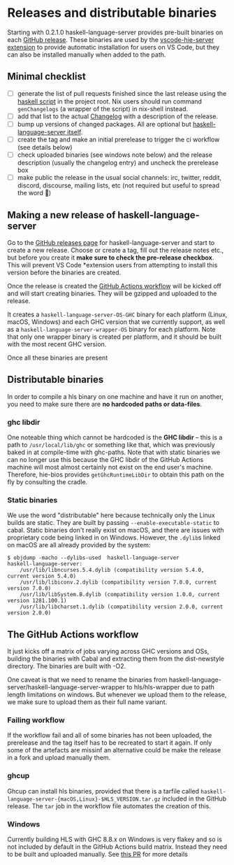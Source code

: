 # Releases and distributable binaries

Starting with 0.2.1.0 haskell-language-server provides pre-built binaries on
each [GitHub
release](https://github.com/haskell/haskell-language-server/releases). These
binaries are used by the [vscode-hie-server
extension](https://github.com/alanz/vscode-hie-server) to provide automatic
installation for users on VS Code, but they can also be installed manually
when added to the path.

## Minimal checklist

* [ ] generate the list of pull requests finished since the last release using the [haskell script](https://github.com/haskell/haskell-language-server/blob/master/GenChangelogs.hs) in the project root. Nix users should run command `genChangelogs` (a wrapper of the script) in nix-shell instead.
* [ ] add that list to the actual [Changelog](https://github.com/haskell/haskell-language-server/blob/master/ChangeLog.md) with a description of the release.
* [ ] bump up versions of changed packages. All are optional but [haskell-language-server itself](https://github.com/haskell/haskell-language-server/blob/master/haskell-language-server.cabal).
* [ ] create the tag and make an initial prerelease to trigger the ci workflow (see details below)
* [ ] check uploaded binaries (see windows note below) and the release description (usually the changelog entry) and uncheck the prerelease box
* [ ] make public the release in the usual social channels: irc, twitter, reddit, discord, discourse, mailing lists, etc (not required but useful to spread the word :slightly_smiling_face:)

## Making a new release of haskell-language-server

Go to the [GitHub releases
page](https://github.com/haskell/haskell-language-server/releases) for
haskell-language-server and start to create a new release. Choose or create a
tag, fill out the release notes etc., but before you create it
**make sure to check the pre-release checkbox**. This will prevent VS Code
*extension
users from attempting to install this version before the binaries are
created.

Once the release is created the [GitHub Actions
workflow](https://github.com/haskell/haskell-language-server/actions) will be
kicked off and will start creating binaries. They will be gzipped and
uploaded to the release.

It creates a `haskell-language-server-OS-GHC` binary for each platform
(Linux, macOS, Windows) and each GHC version that we currently support, as well
as a `haskell-language-server-wrapper-OS` binary for each platform. Note that
only one wrapper binary is created per platform, and it should be built with the
most recent GHC version.

Once all these binaries are present

## Distributable binaries
In order to compile a hls binary on one machine and have it run on another, you
need to make sure there are **no hardcoded paths or data-files**.

### ghc libdir
One noteable thing which cannot be hardcoded is the **GHC libdir** – this is
a path to `/usr/local/lib/ghc` or something like that, which was previously
baked in at compile-time with ghc-paths. Note that with static binaries we
can no longer use this because the GHC libdir of the GitHub Actions machine
will most almost certainly not exist on the end user's machine.
Therefore, hie-bios provides `getGhcRuntimeLibDir` to obtain this path on the fly
by consulting the cradle.

### Static binaries
We use the word "distributable" here because technically only the Linux builds
are static. They are built by passing `--enable-executable-static` to cabal.
Static binaries don't really exist on macOS, and there are issues with
proprietary code being linked in on Windows. However, the `.dylib`s linked on
macOS are all already provided by the system:

```
$ objdump -macho --dylibs-used  haskell-language-server
haskell-language-server:
	/usr/lib/libncurses.5.4.dylib (compatibility version 5.4.0, current version 5.4.0)
	/usr/lib/libiconv.2.dylib (compatibility version 7.0.0, current version 7.0.0)
	/usr/lib/libSystem.B.dylib (compatibility version 1.0.0, current version 1281.100.1)
	/usr/lib/libcharset.1.dylib (compatibility version 2.0.0, current version 2.0.0)
```

## The GitHub Actions workflow
It just kicks off a matrix of jobs varying across GHC versions and OSs, building
the binaries with Cabal and extracting them from the dist-newstyle directory.
The binaries are built with -O2.

One caveat is that we need to rename the binaries from
haskell-language-server/haskell-language-server-wrapper to hls/hls-wrapper due to
path length limitations on windows. But whenever we upload them to the release,
we make sure to upload them as their full name variant.

### Failing workflow

If the workflow fail and all of some binaries has not been uploaded,
the prerelease and the tag itself has to be recreated to start it again.
If only some of the artefacts are missinf an alternative could be make
the release in a fork and upload manually them.

### ghcup
Ghcup can install hls binaries, provided that there is a tarfile
called `haskell-language-server-{macOS,Linux}-$HLS_VERSION.tar.gz`
included in the GitHub release. The `tar` job in the workflow file automates the creation of this.

### Windows
Currently building HLS with GHC 8.8.x on Windows is very flakey and so
is not included by default in the GitHub Actions build matrix. Instead
they need to be built and uploaded manually. See [this
PR](https://github.com/haskell/haskell-language-server/issues/276) for
more details
